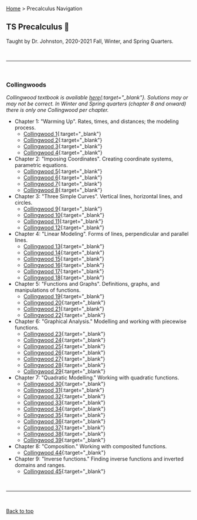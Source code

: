 [Home](https://andre-ye.github.io) > Precalculus Navigation

## TS Precalculus 📐
Taught by Dr. Johnston, 2020-2021 Fall, Winter, and Spring Quarters.

<br>

---

<br>

### Collingwoods
*Collingwood textbook is available [here](https://sites.math.washington.edu/~colling/HSMath120/TB201112.pdf){:target="_blank"}. Solutions may or may not be correct. In Winter and Spring quarters (chapter 8 and onward) there is only one Collingwood per chapter.*
- Chapter 1: "Warming Up". Rates, times, and distances; the modeling process.
  - [Collingwood 1](https://andre-ye.github.io/precalc/collingwoods/Collingwood_1.pdf){:target="_blank"}
  - [Collingwood 2](https://andre-ye.github.io/precalc/collingwoods/Collingwood_2.pdf){:target="_blank"}
  - [Collingwood 3](https://andre-ye.github.io/precalc/collingwoods/Collingwood_3.pdf){:target="_blank"}
  - [Collingwood 4](https://andre-ye.github.io/precalc/collingwoods/Collingwood_4.pdf){:target="_blank"}
- Chapter 2: "Imposing Coordinates". Creating coordinate systems, parametric equations.
  - [Collingwood 5](https://andre-ye.github.io/precalc/collingwoods/Collingwood_5.pdf){:target="_blank"}
  - [Collingwood 6](https://andre-ye.github.io/precalc/collingwoods/Collingwood_6.pdf){:target="_blank"}
  - [Collingwood 7](https://andre-ye.github.io/precalc/collingwoods/Collingwood_7.pdf){:target="_blank"}
  - [Collingwood 8](https://andre-ye.github.io/precalc/collingwoods/Collingwood_8.pdf){:target="_blank"}
- Chapter 3: "Three Simple Curves". Vertical lines, horizontal lines, and circles.
  - [Collingwood 9](https://andre-ye.github.io/precalc/collingwoods/Collingwood_9.pdf){:target="_blank"}
  - [Collingwood 10](https://andre-ye.github.io/precalc/collingwoods/Collingwood_10.pdf){:target="_blank"}
  - [Collingwood 11](https://andre-ye.github.io/precalc/collingwoods/Collingwood_11.pdf){:target="_blank"}
  - [Collingwood 12](https://andre-ye.github.io/precalc/collingwoods/Collingwood_12.pdf){:target="_blank"}
- Chapter 4: "Linear Modeling". Forms of lines, perpendicular and parallel lines.
  - [Collingwood 13](https://andre-ye.github.io/precalc/collingwoods/Collingwood_13.pdf){:target="_blank"}
  - [Collingwood 14](https://andre-ye.github.io/precalc/collingwoods/Collingwood_14.pdf){:target="_blank"}
  - [Collingwood 15](https://andre-ye.github.io/precalc/collingwoods/Collingwood_15.pdf){:target="_blank"}
  - [Collingwood 16](https://andre-ye.github.io/precalc/collingwoods/Collingwood_16.pdf){:target="_blank"}
  - [Collingwood 17](https://andre-ye.github.io/precalc/collingwoods/Collingwood_17.pdf){:target="_blank"}
  - [Collingwood 18](https://andre-ye.github.io/precalc/collingwoods/Collingwood_18.pdf){:target="_blank"}
- Chapter 5: "Functions and Graphs". Definitions, graphs, and manipulations of functions.
  - [Collingwood 19](https://andre-ye.github.io/precalc/collingwoods/Collingwood_19.pdf){:target="_blank"}
  - [Collingwood 20](https://andre-ye.github.io/precalc/collingwoods/Collingwood_20.pdf){:target="_blank"}
  - [Collingwood 21](https://andre-ye.github.io/precalc/collingwoods/Collingwood_21.pdf){:target="_blank"}
  - [Collingwood 22](https://andre-ye.github.io/precalc/collingwoods/Collingwood_22.pdf){:target="_blank"}
- Chapter 6: "Graphical Analysis." Modelling and working with piecewise functions.
  - [Collingwood 23](https://andre-ye.github.io/precalc/collingwoods/Collingwood_23.pdf){:target="_blank"}
  - [Collingwood 24](https://andre-ye.github.io/precalc/collingwoods/Collingwood_24.pdf){:target="_blank"}
  - [Collingwood 25](https://andre-ye.github.io/precalc/collingwoods/Collingwood_25.pdf){:target="_blank"}
  - [Collingwood 26](https://andre-ye.github.io/precalc/collingwoods/Collingwood_26.pdf){:target="_blank"}
  - [Collingwood 27](https://andre-ye.github.io/precalc/collingwoods/Collingwood_27.pdf){:target="_blank"}
  - [Collingwood 28](https://andre-ye.github.io/precalc/collingwoods/Collingwood_28.pdf){:target="_blank"}
  - [Collingwood 29](https://andre-ye.github.io/precalc/collingwoods/Collingwood_29.pdf){:target="_blank"}
- Chapter 7: "Quadratic Modelling." Working with quadratic functions. 
  - [Collingwood 30](https://andre-ye.github.io/precalc/collingwoods/Collingwood_30.pdf){:target="_blank"}
  - [Collingwood 31](https://andre-ye.github.io/precalc/collingwoods/Collingwood_31.pdf){:target="_blank"}
  - [Collingwood 32](https://andre-ye.github.io/precalc/collingwoods/Collingwood_32.pdf){:target="_blank"}
  - [Collingwood 33](https://andre-ye.github.io/precalc/collingwoods/Collingwood_33.pdf){:target="_blank"}
  - [Collingwood 34](https://andre-ye.github.io/precalc/collingwoods/Collingwood_34.pdf){:target="_blank"}
  - [Collingwood 35](https://andre-ye.github.io/precalc/collingwoods/Collingwood_35.pdf){:target="_blank"}
  - [Collingwood 36](https://andre-ye.github.io/precalc/collingwoods/Collingwood_36.pdf){:target="_blank"}
  - [Collingwood 37](https://andre-ye.github.io/precalc/collingwoods/Collingwood_37.pdf){:target="_blank"}
  - [Collingwood 38](https://andre-ye.github.io/precalc/collingwoods/Collingwood_38.pdf){:target="_blank"}
  - [Collingwood 39](https://andre-ye.github.io/precalc/collingwoods/Collingwood_39.pdf){:target="_blank"}
- Chapter 8: "Composition." Working with composited functions.
  - [Collingwood 44](https://andre-ye.github.io/precalc/collingwoods/Collingwood_44.pdf){:target="_blank"}
- Chapter 9: "Inverse functions." Finding inverse functions and inverted domains and ranges.
  - [Collingwood 45](https://andre-ye.github.io/precalc/collingwoods/Collingwood_45.pdf){:target="_blank"}

<br>

---

<br>

[Back to top](#)
